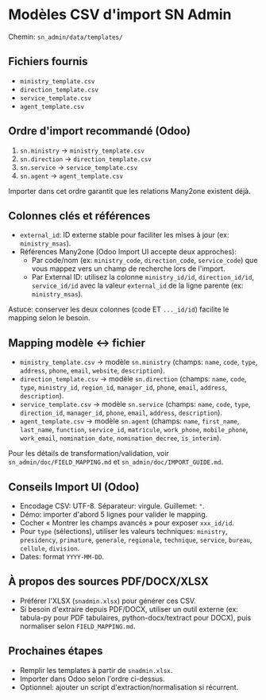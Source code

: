 # Modèles CSV d'import SN Admin

Chemin: `sn_admin/data/templates/`

## Fichiers fournis
- `ministry_template.csv`
- `direction_template.csv`
- `service_template.csv`
- `agent_template.csv`

## Ordre d'import recommandé (Odoo)
1. `sn.ministry` → `ministry_template.csv`
2. `sn.direction` → `direction_template.csv`
3. `sn.service` → `service_template.csv`
4. `sn.agent` → `agent_template.csv`

Importer dans cet ordre garantit que les relations Many2one existent déjà.

## Colonnes clés et références
- `external_id`: ID externe stable pour faciliter les mises à jour (ex: `ministry_msas`).
- Références Many2one (Odoo Import UI accepte deux approches):
  - Par code/nom (ex: `ministry_code`, `direction_code`, `service_code`) que vous mappez vers un champ de recherche lors de l'import.
  - Par External ID: utilisez la colonne `ministry_id/id`, `direction_id/id`, `service_id/id` avec la valeur `external_id` de la ligne parente (ex: `ministry_msas`).

Astuce: conserver les deux colonnes (code ET `..._id/id`) facilite le mapping selon le besoin.

## Mapping modèle ↔ fichier
- `ministry_template.csv` → modèle `sn.ministry` (champs: `name`, `code`, `type`, `address`, `phone`, `email`, `website`, `description`).
- `direction_template.csv` → modèle `sn.direction` (champs: `name`, `code`, `type`, `ministry_id`, `region_id`, `manager_id`, `phone`, `email`, `address`, `description`).
- `service_template.csv` → modèle `sn.service` (champs: `name`, `code`, `type`, `direction_id`, `manager_id`, `phone`, `email`, `address`, `description`).
- `agent_template.csv` → modèle `sn.agent` (champs: `name`, `first_name`, `last_name`, `function`, `service_id`, `matricule`, `work_phone`, `mobile_phone`, `work_email`, `nomination_date`, `nomination_decree`, `is_interim`).

Pour les détails de transformation/validation, voir `sn_admin/doc/FIELD_MAPPING.md` et `sn_admin/doc/IMPORT_GUIDE.md`.

## Conseils Import UI (Odoo)
- Encodage CSV: UTF-8. Séparateur: virgule. Guillemet: `"`.
- Démo: importer d'abord 5 lignes pour valider le mapping.
- Cocher « Montrer les champs avancés » pour exposer `xxx_id/id`.
- Pour `type` (sélections), utiliser les valeurs techniques: `ministry`, `presidency`, `primature`, `generale`, `regionale`, `technique`, `service`, `bureau`, `cellule`, `division`.
- Dates: format `YYYY-MM-DD`.

## À propos des sources PDF/DOCX/XLSX
- Préférer l'XLSX (`snadmin.xlsx`) pour générer ces CSV.
- Si besoin d'extraire depuis PDF/DOCX, utiliser un outil externe (ex: tabula-py pour PDF tabulaires, python-docx/textract pour DOCX), puis normaliser selon `FIELD_MAPPING.md`.

## Prochaines étapes
- Remplir les templates à partir de `snadmin.xlsx`.
- Importer dans Odoo selon l'ordre ci-dessus.
- Optionnel: ajouter un script d'extraction/normalisation si récurrent.
